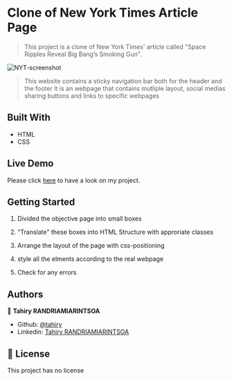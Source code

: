 # Clone of New York Times Article Page

> This project is a clone of New York Times' article called "Space Ripples Reveal Big Bang’s Smoking Gun".

![NYT-screenshot](https://user-images.githubusercontent.com/47100064/92251381-6a794a80-eed5-11ea-949d-557305653114.png)


> This website contains a sticky navigation bar both for the header and the footer
> It is an webpage that contains mutliple layout, social medias sharing buttons and links to specific webpages




## Built With
- HTML
- CSS

## Live Demo

Please click [here](https://raw.githack.com/tahiry-dev/new-york-times-clone/clone-new-york-times/index.html) to have a look on my project.

## Getting Started

1. Divided the objective page into small boxes

2. "Translate" these boxes into HTML Structure with approriate classes

3. Arrange the layout of the page with css-positioning

4. style all the elments according to the real webpage

5. Check for any errors

## Authors

👤 **Tahiry RANDRIAMIARINTSOA**

- Github: [@tahiry](https://github.com/tahiry-dev)
- Linkedin: [Tahiry RANDRIAMIARINTSOA](https://www.linkedin.com/in/tahiry-randriamiarintsoa-2276831b1/)


## 📝 License

This project has no license
